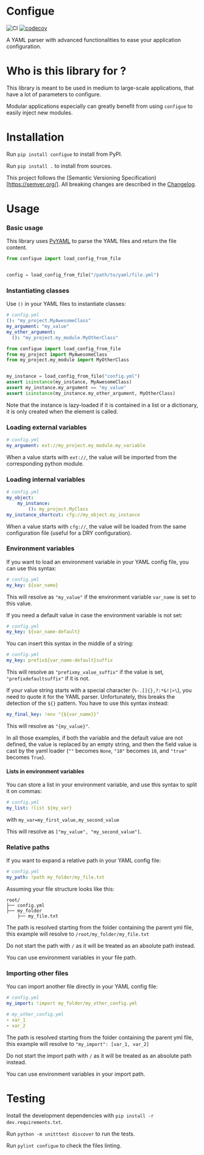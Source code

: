 Configue
========

![CI](https://github.com/illuin-tech/configue/workflows/CI/badge.svg)
[![codecov](https://codecov.io/gh/illuin-tech/configue/branch/master/graph/badge.svg)](https://codecov.io/gh/illuin-tech/configue)

A YAML parser with advanced functionalities to ease your application configuration.

# Who is this library for ?
This library is meant to be used in medium to large-scale applications, that have a lot of parameters to configure. 

Modular applications especially can greatly benefit from using `configue` to easily inject new modules.

# Installation

Run `pip install configue` to install from PyPI.

Run `pip install .` to install from sources.

This project follows the (Semantic Versioning Specification)[https://semver.org/].
All breaking changes are described in the [Changelog](CHANGELOG.md). 

# Usage

### Basic usage
This library uses [PyYAML](https://github.com/yaml/pyyaml) to parse the YAML files and return the file content.

```python
from configue import load_config_from_file


config = load_config_from_file("/path/to/yaml/file.yml")
```

### Instantiating classes

Use `()` in your YAML files to instantiate classes:
```yaml
# config.yml
(): "my_project.MyAwesomeClass"
my_argument: "my_value"
my_other_argument:
  (): "my_project.my_module.MyOtherClass"
```

```python
from configue import load_config_from_file
from my_project import MyAwesomeClass
from my_project.my_module import MyOtherClass


my_instance = load_config_from_file("config.yml")
assert isinstance(my_instance, MyAwesomeClass)
assert my_instance.my_argument == "my_value"
assert isinstance(my_instance.my_other_argument, MyOtherClass)
```

Note that the instance is lazy-loaded if it is contained in a list or a dictionary, it is only created when the element
is called.

### Loading external variables

```yaml
# config.yml
my_argument: ext://my_project.my_module.my_variable
```

When a value starts with `ext://`, the value will be imported from the corresponding python module.


### Loading internal variables

```yaml
# config.yml
my_object:
    my_instance:
        (): my_project.MyClass
my_instance_shortcut: cfg://my_object.my_instance
```

When a value starts with `cfg://`, the value will be loaded from the same configuration file (useful for a DRY
configuration).

### Environment variables

If you want to load an environment variable in your YAML config file, you can use this syntax:
```yaml
# config.yml
my_key: ${var_name}
```
This will resolve as `"my_value"` if the environment variable `var_name` is set to this value.

If you need a default value in case the environment variable is not set:
```yaml
# config.yml
my_key: ${var_name-default}
```

You can insert this syntax in the middle of a string:
```yaml
# config.yml
my_key: prefix${var_name-default}suffix
```
This will resolve as `"prefixmy_value_suffix"` if the value is set, `"prefixdefaultsuffix"` if it is not.

If your value string starts with a special character (`%-.[]{},?:*&!|>\`), you need to quote it for the YAML parser.
Unfortunately, this breaks the detection of the `${}` pattern. You have to use this syntax instead:
```yaml
my_final_key: !env "{${var_name}}"
```
This will resolve as `"{my_value}"`.

In all those examples, if both the variable and the default value are not defined, the value is replaced by an empty
string, and then the field value is cast by the yaml loader (`""` becomes `None`, `"10"` becomes `10`, and `"true"`
becomes `True`).

#### Lists in environment variables
You can store a list in your environment variable, and use this syntax to split it on commas:
```yaml
# config.yml
my_list: !list ${my_var}
```
with `my_var=my_first_value,my_second_value`

This will resolve as `["my_value", "my_second_value"]`.


### Relative paths

If you want to expand a relative path in your YAML config file:

````yaml
# config.yml
my_path: !path my_folder/my_file.txt  
````
Assuming your file structure looks like this:
```
root/
├── config.yml
├── my_folder
    ├── my_file.txt
```

The path is resolved starting from the folder containing the parent yml file, this example will resolve to
`/root/my_folder/my_file.txt`

Do not start the path with `/` as it will be treated as an absolute path instead.

You can use environment variables in your file path.

### Importing other files

You can import another file directly in your YAML config file:

````yaml
# config.yml
my_import: !import my_folder/my_other_config.yml
````

```yaml
# my_other_config.yml
- var_1
- var_2
```

The path is resolved starting from the folder containing the parent yml file, this example will resolve to
`"my_import": [var_1, var_2]`

Do not start the import path with `/` as it will be treated as an absolute path instead.

You can use environment variables in your import path.

# Testing

Install the development dependencies with `pip install -r dev.requirements.txt`.

Run `python -m unitttest discover` to run the tests.

Run `pylint configue` to check the files linting.
